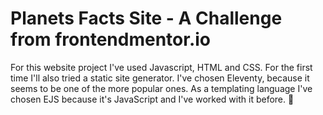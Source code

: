 # Planets Facts Site - A Challenge from frontendmentor.io

For this website project I've used Javascript, HTML and CSS. For the first time I'll also tried a static site generator. I've chosen Eleventy, because it seems to be one of the more popular ones. As a templating language I've chosen EJS because it's JavaScript and I've worked with it before. 🥳
